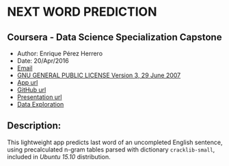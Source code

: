 # NEXT WORD PREDICTION
## Coursera - Data Science Specialization Capstone
* Author:  Enrique Pérez Herrero  
* Date: 20/Apr/2016  
* [Email](mailto:eph.project1500@gmail.com)  
* [GNU GENERAL PUBLIC LICENSE Version 3, 29 June 2007](https://github.com/EnriquePH/NLP-Coursera-Swiftkey/blob/master/LICENSE)  
* [App url](https://kikesoft.shinyapps.io/Precious-Metals-Prediction)  
* [GitHub url](https://github.com/EnriquePH/NLP-Coursera-Swiftkey)
* [Presentation url]()
* [Data Exploration](https://rpubs.com/eph_1500/Swiftkey)

## Description:

This lightweight app predicts last word of an uncompleted English sentence, 
using precalculated n-gram tables parsed with dictionary `cracklib-small`,
included in _Ubuntu 15.10_ distribution.
